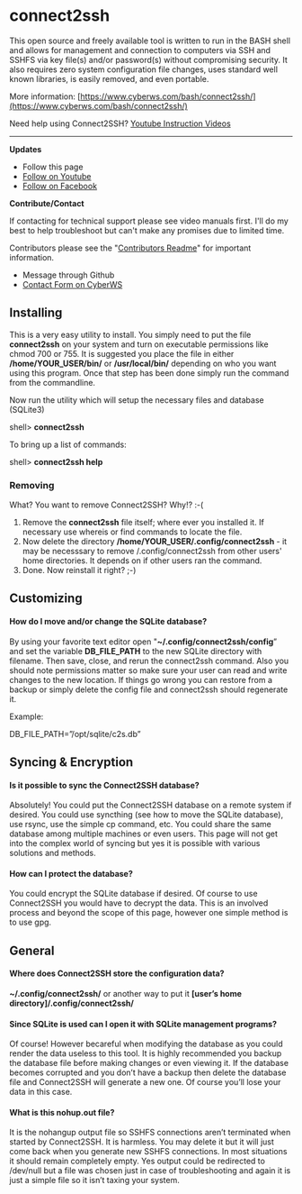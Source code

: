 # connect2ssh

This open source and freely available tool is written to run in the BASH shell and allows for management and connection to computers via SSH and SSHFS via key file(s) and/or password(s) without compromising security. It also requires zero system configuration file changes, uses standard well known libraries, is easily removed, and even portable.

More information: [https://www.cyberws.com/bash/connect2ssh/](https://www.cyberws.com/bash/connect2ssh/)

Need help using Connect2SSH? [Youtube Instruction Videos](https://www.youtube.com/watch?v=gQsglNH-w4M&list=PL7DdW0jxJRrGbjomR6bgwmyeRUvt7jHOT)

----

**Updates**

* Follow this page
* [Follow on Youtube](https://www.youtube.com/channel/UCeQtI9fcAapQkiHph42NjWA)
* [Follow on Facebook](https://www.facebook.com/cyberwscom/)

**Contribute/Contact**

If contacting for technical support please see video manuals first.  I'll do my best to help troubleshoot but can't make any promises due to limited time.

Contributors please see the "[Contributors Readme](contributors.md)" for important information.

* Message through Github
* [Contact Form on CyberWS](https://www.cyberws.com/contact-us/)

## Installing

This is a very easy utility to install.  You simply need to put the file **connect2ssh** on your system and turn on executable permissions like chmod 700 or 755.  It is suggested you place the file in either **/home/YOUR_USER/bin/** or **/usr/local/bin/** depending on who you want using this program.  Once that step has been done simply run the command from the commandline.

Now run the utility which will setup the necessary files and database (SQLite3)

shell> **connect2ssh**

To bring up a list of commands:

shell> **connect2ssh help**

### Removing

What? You want to remove Connect2SSH? Why!? :-(

1) Remove the **connect2ssh** file itself; where ever you installed it.  If necessary use whereis or find commands to locate the file.
2) Now delete the directory **/home/YOUR_USER/.config/connect2ssh** - it may be necesssary to remove /.config/connect2ssh from other users' home directories.  It depends on if other users ran the command.
3) Done.  Now reinstall it right? ;-)

## Customizing

#### How do I move and/or change the SQLite database?

By using your favorite text editor open "**~/.config/connect2ssh/config**” and set the variable **DB_FILE_PATH** to the new SQLite directory with filename.  Then save, close, and rerun the connect2ssh command.  Also you should note permissions matter so make sure your user can read and write changes to the new location. If things go wrong you can restore from a backup or simply delete the config file and connect2ssh should regenerate it.

Example:

DB_FILE_PATH=”/opt/sqlite/c2s.db” 

## Syncing & Encryption

#### Is it possible to sync the Connect2SSH database?

Absolutely!  You could put the Connect2SSH database on a remote system if desired.  You could use syncthing (see how to move the SQLite database), use rsync, use the simple cp command, etc.  You could share the same database among multiple machines or even users.  This page will not get into the complex world of syncing but yes it is possible with various solutions and methods.

#### How can I protect the database?

You could encrypt the SQLite database if desired.  Of course to use Connect2SSH you would have to decrypt the data.  This is an involved process and beyond the scope of this page, however one simple method is to use gpg.

## General

#### Where does Connect2SSH store the configuration data?

**~/.config/connect2ssh/** or another way to put it **[user’s home directory]/.config/connect2ssh/**

#### Since SQLite is used can I open it with SQLite management programs?

Of course!  However becareful when modifying the database as you could render the data useless to this tool.  It is highly recommended you backup the database file before making changes or even viewing it.  If the database becomes corrupted and you don’t have a backup then delete the database file and Connect2SSH will generate a new one.  Of course you’ll lose your data in this case.

#### What is this nohup.out file?

It is the nohangup output file so SSHFS connections aren’t terminated when started by Connect2SSH.  It is harmless.  You may delete it but it will just come back when you generate new SSHFS connections.  In most situations it should remain completely empty.  Yes output could be redirected to /dev/null but a file was chosen just in case of troubleshooting and again it is just a simple file so it isn’t taxing your system.

